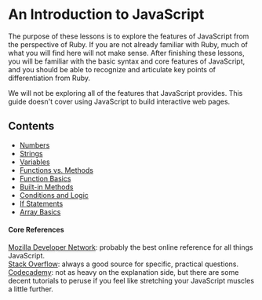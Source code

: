 # An Introduction to JavaScript

The purpose of these lessons is to explore the features of JavaScript from the perspective of Ruby.  If you are not already familiar with Ruby, much of what you will find here will not make sense. After finishing these lessons, you will be familiar with the basic syntax and core features of JavaScript, and you should be able to recognize and articulate key points of differentiation from Ruby.

We will not be exploring all of the features that JavaScript provides. This guide doesn't cover using JavaScript to build interactive web pages.

## Contents
- [Numbers](1_numbers.md)
- [Strings](2_strings.md)
- [Variables](3_variables.md)
- [Functions vs. Methods](4_functions_vs_methods.md)
- [Function Basics](5_function_basics.md)
- [Built-in Methods](6_built_in_methods.md)
- [Conditions and Logic](7_conditions_and_logic.md)
- [If Statements](8_if_statements.md)
- [Array Basics](9_array_basics.md)

#### Core References

[Mozilla Developer Network](https://developer.mozilla.org/en/JavaScript/): probably the best online reference for all things JavaScript. <br>
[Stack Overflow](http://stackoverflow.com/questions/tagged/javascript): always a good source for specific, practical questions. <br>
[Codecademy](http://www.codecademy.com/): not as heavy on the explanation side, but there are some decent tutorials to peruse if you feel like stretching your JavaScript muscles a little further.
